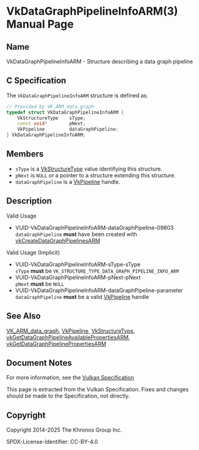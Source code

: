 # VkDataGraphPipelineInfoARM(3) Manual Page

## Name

VkDataGraphPipelineInfoARM - Structure describing a data graph pipeline



## [](#_c_specification)C Specification

The `VkDataGraphPipelineInfoARM` structure is defined as:

```c++
// Provided by VK_ARM_data_graph
typedef struct VkDataGraphPipelineInfoARM {
    VkStructureType    sType;
    const void*        pNext;
    VkPipeline         dataGraphPipeline;
} VkDataGraphPipelineInfoARM;
```

## [](#_members)Members

- `sType` is a [VkStructureType](https://registry.khronos.org/vulkan/specs/latest/man/html/VkStructureType.html) value identifying this structure.
- `pNext` is `NULL` or a pointer to a structure extending this structure.
- `dataGraphPipeline` is a [VkPipeline](https://registry.khronos.org/vulkan/specs/latest/man/html/VkPipeline.html) handle.

## [](#_description)Description

Valid Usage

- [](#VUID-VkDataGraphPipelineInfoARM-dataGraphPipeline-09803)VUID-VkDataGraphPipelineInfoARM-dataGraphPipeline-09803  
  `dataGraphPipeline` **must** have been created with [vkCreateDataGraphPipelinesARM](https://registry.khronos.org/vulkan/specs/latest/man/html/vkCreateDataGraphPipelinesARM.html)

Valid Usage (Implicit)

- [](#VUID-VkDataGraphPipelineInfoARM-sType-sType)VUID-VkDataGraphPipelineInfoARM-sType-sType  
  `sType` **must** be `VK_STRUCTURE_TYPE_DATA_GRAPH_PIPELINE_INFO_ARM`
- [](#VUID-VkDataGraphPipelineInfoARM-pNext-pNext)VUID-VkDataGraphPipelineInfoARM-pNext-pNext  
  `pNext` **must** be `NULL`
- [](#VUID-VkDataGraphPipelineInfoARM-dataGraphPipeline-parameter)VUID-VkDataGraphPipelineInfoARM-dataGraphPipeline-parameter  
  `dataGraphPipeline` **must** be a valid [VkPipeline](https://registry.khronos.org/vulkan/specs/latest/man/html/VkPipeline.html) handle

## [](#_see_also)See Also

[VK\_ARM\_data\_graph](https://registry.khronos.org/vulkan/specs/latest/man/html/VK_ARM_data_graph.html), [VkPipeline](https://registry.khronos.org/vulkan/specs/latest/man/html/VkPipeline.html), [VkStructureType](https://registry.khronos.org/vulkan/specs/latest/man/html/VkStructureType.html), [vkGetDataGraphPipelineAvailablePropertiesARM](https://registry.khronos.org/vulkan/specs/latest/man/html/vkGetDataGraphPipelineAvailablePropertiesARM.html), [vkGetDataGraphPipelinePropertiesARM](https://registry.khronos.org/vulkan/specs/latest/man/html/vkGetDataGraphPipelinePropertiesARM.html)

## [](#_document_notes)Document Notes

For more information, see the [Vulkan Specification](https://registry.khronos.org/vulkan/specs/latest/html/vkspec.html#VkDataGraphPipelineInfoARM)

This page is extracted from the Vulkan Specification. Fixes and changes should be made to the Specification, not directly.

## [](#_copyright)Copyright

Copyright 2014-2025 The Khronos Group Inc.

SPDX-License-Identifier: CC-BY-4.0